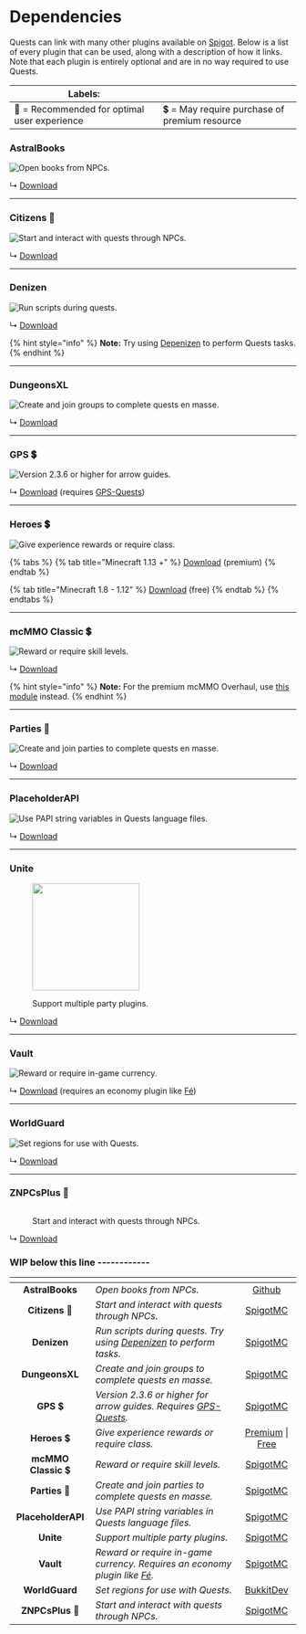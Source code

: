 # Dependencies

Quests can link with many other plugins available on [Spigot](https://www.spigotmc.org/). Below is a list of every plugin that can be used, along with a description of how it links. Note that each plugin is entirely optional and are in no way required to use Quests.

| Labels:                                      |                                               |
| -------------------------------------------- | --------------------------------------------- |
| 🌟 = Recommended for optimal user experience | 💲 = May require purchase of premium resource |

### AstralBooks

![Open books from NPCs.](../.gitbook/assets/astralbooks.png)

↳ [Download](https://github.com/NicoNekoDev/AstralBooks)

***

### Citizens 🌟

![Start and interact with quests through NPCs.](../.gitbook/assets/citizens.png)

↳ [Download](https://www.spigotmc.org/resources/citizens.13811/)

***

### Denizen

![Run scripts during quests.](../.gitbook/assets/denizen.png)

↳ [Download](https://www.spigotmc.org/resources/denizen.21039/)

{% hint style="info" %}
**Note:** Try using [Depenizen](https://ci.citizensnpcs.co/job/Depenizen/) to perform Quests tasks.
{% endhint %}

***

### DungeonsXL

![Create and join groups to complete quests en masse.](../.gitbook/assets/dungeonsxl.png)

↳ [Download](https://www.spigotmc.org/resources/dungeonsxl.9488/)

***

### GPS 💲

![Version 2.3.6 or higher for arrow guides.](../.gitbook/assets/gps.png)

↳ [Download](https://www.spigotmc.org/resources/gps-1-9-1-13-2-the-first-ever-minecraft-global-positioning-system.53672/) (requires [GPS-Quests](https://pikamug.gitbook.io/quests/casual/bridge-plugins#gps-quests))

***

### Heroes 💲

![Give experience rewards or require class.](../.gitbook/assets/heroes.png)

{% tabs %}
{% tab title="Minecraft 1.13 +" %}
[Download](https://www.spigotmc.org/resources/%E2%9A%94-heroes-premium-%E2%9A%94.24734/) (premium)
{% endtab %}

{% tab title="Minecraft 1.8 -  1.12" %}
[Download](https://www.spigotmc.org/resources/heroes-legacy.305/) (free)
{% endtab %}
{% endtabs %}

***

### mcMMO Classic 💲

![Reward or require skill levels.](../.gitbook/assets/mcmmo\_classic.png)

↳ [Download](https://www.spigotmc.org/resources/official-mcmmo-classic.2445/)

{% hint style="info" %}
**Note:** For the premium mcMMO Overhaul, use [this module](https://pikamug.gitbook.io/quests/casual/modules#mcmmo-overhaul) instead.
{% endhint %}

***

### Parties 🌟

![Create and join parties to complete quests en masse.](https://raw.githubusercontent.com/AlessioDP/Parties/master/logo.png)

↳ [Download](https://www.spigotmc.org/resources/parties-an-advanced-parties-manager.3709/)

***

### PlaceholderAPI

![Use PAPI string variables in Quests language files.](../.gitbook/assets/papi.png)

↳ [Download](https://www.spigotmc.org/resources/placeholderapi.6245/)

***

### Unite

<figure><img src="https://i.imgur.com/8CSt94n.png" alt="" width="188"><figcaption><p>Support multiple party plugins.</p></figcaption></figure>

↳ [Download](https://www.spigotmc.org/resources/unite.95217/)

***

### Vault

![Reward or require in-game currency.](../.gitbook/assets/vault.png)

↳ [Download](https://www.spigotmc.org/resources/vault.34315/) (requires an economy plugin like [Fé](https://www.spigotmc.org/resources/fe.723/))

***

### WorldGuard

![Set regions for use with Quests.](../.gitbook/assets/worldguard.png)

↳ [Download](https://dev.bukkit.org/projects/worldguard/files)

***

### ZNPCsPlus 🌟

<figure><img src="https://www.spigotmc.org/data/resource_icons/109/109380.jpg" alt=""><figcaption><p>Start and interact with quests through NPCs.</p></figcaption></figure>

↳ [Download](https://www.spigotmc.org/resources/znpcsplus.109380/)

### WIP below this line ------------

<table data-view="cards"><thead><tr><th align="center"></th><th></th><th align="center"></th></tr></thead><tbody><tr><td align="center"><strong>AstralBooks</strong></td><td><em>Open books from NPCs.</em></td><td align="center"><a href="https://github.com/NicoNekoDev/AstralBooks">Github</a></td></tr><tr><td align="center"><strong>Citizens</strong> 🌟</td><td><em>Start and interact with quests through NPCs.</em></td><td align="center"><a href="https://www.spigotmc.org/resources/citizens.13811/">SpigotMC</a></td></tr><tr><td align="center"><strong>Denizen</strong></td><td><em>Run scripts during quests. Try using</em> <a href="https://github.com/DenizenScript/Depenizen"><em>Depenizen</em></a> <em>to perform tasks.</em></td><td align="center"><a href="https://www.spigotmc.org/resources/denizen.21039/">SpigotMC</a></td></tr><tr><td align="center"><strong>DungeonsXL</strong></td><td><em>Create and join groups to complete quests en masse.</em></td><td align="center"><a href="https://www.spigotmc.org/resources/dungeonsxl.9488/">SpigotMC</a></td></tr><tr><td align="center"><strong>GPS</strong> 💲</td><td><em>Version 2.3.6 or higher for arrow guides. Requires</em> <a href="https://www.spigotmc.org/resources/gps-quests.67835/"><em>GPS-Quests</em></a><em>.</em></td><td align="center"><a href="https://www.spigotmc.org/resources/gps-1-9-1-13-2-the-first-ever-minecraft-global-positioning-system.53672/">SpigotMC</a></td></tr><tr><td align="center"><strong>Heroes</strong> 💲</td><td><em>Give experience rewards or require class.</em></td><td align="center"><a href="https://www.spigotmc.org/resources/%E2%9A%94-heroes-premium-%E2%9A%94.24734/">Premium</a> | <a href="https://www.spigotmc.org/resources/heroes-legacy.305/">Free</a></td></tr><tr><td align="center"><strong>mcMMO Classic</strong> 💲</td><td><em>Reward or require skill levels.</em></td><td align="center"><a href="https://www.spigotmc.org/resources/official-mcmmo-classic.2445/">SpigotMC</a></td></tr><tr><td align="center"><strong>Parties</strong> 🌟</td><td><em>Create and join parties to complete quests en masse.</em></td><td align="center"><a href="https://www.spigotmc.org/resources/parties-an-advanced-parties-manager.3709/">SpigotMC</a></td></tr><tr><td align="center"><strong>PlaceholderAPI</strong></td><td><em>Use PAPI string variables in Quests language files.</em></td><td align="center"><a href="https://www.spigotmc.org/resources/placeholderapi.6245/">SpigotMC</a></td></tr><tr><td align="center"><strong>Unite</strong></td><td><em>Support multiple party plugins.</em></td><td align="center"><a href="https://www.spigotmc.org/resources/unite.95217/">SpigotMC</a></td></tr><tr><td align="center"><strong>Vault</strong></td><td><em>Reward or require in-game currency. Requires an economy plugin like</em> <a href="https://www.spigotmc.org/resources/fe.723/"><em>Fé</em></a><em>.</em></td><td align="center"><a href="https://www.spigotmc.org/resources/vault.34315/">SpigotMC</a></td></tr><tr><td align="center"><strong>WorldGuard</strong></td><td><em>Set regions for use with Quests.</em></td><td align="center"><a href="https://dev.bukkit.org/projects/worldguard">BukkitDev</a></td></tr><tr><td align="center"><strong>ZNPCsPlus</strong> 🌟</td><td><em>Start and interact with quests through NPCs.</em></td><td align="center"><a href="https://www.spigotmc.org/resources/znpcsplus.109380/">SpigotMC</a></td></tr></tbody></table>
